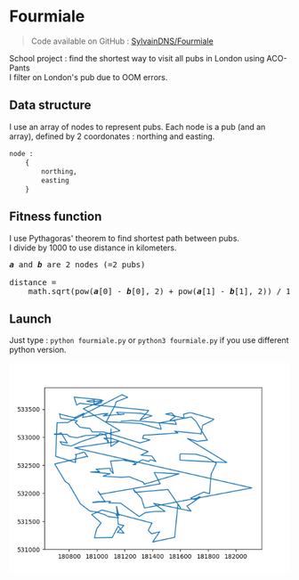 # Fourmiale

> Code available on GitHub : [SylvainDNS/Fourmiale](https://github.com/sylvainDNS/Fourmiale)

School project : find the shortest way to visit all pubs in London using ACO-Pants \
I filter on London's pub due to OOM errors.

## Data structure

I use an array of nodes to represent pubs. Each node is a pub (and an array), defined by 2 coordonates : northing and easting.

```
node :
    {
        northing,
        easting
    }
```

## Fitness function

I use Pythagoras' theorem to find shortest path between pubs.\
I divide by 1000 to use distance in kilometers.

<pre>
<b><i>a</i></b> and <b><i>b</i></b> are 2 nodes (=2 pubs)

distance =
    math.sqrt(pow(<b><i>a</i></b>[0] - <b><i>b</i></b>[0], 2) + pow(<b><i>a</i></b>[1] - <b><i>b</i></b>[1], 2)) / 1000
</pre>

## Launch

Just type : `python fourmiale.py` or `python3 fourmiale.py` if you use different python version.

![Result on MatPlotLib](img/path.png 'Result on MatPlotLib')
